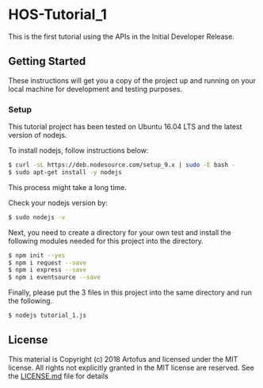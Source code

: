 # HOS-Tutorial_1
This is the first tutorial using the APIs in the Initial Developer Release.

## Getting Started

These instructions will get you a copy of the project up and running on your local machine for development and testing purposes.

### Setup

This tutorial project has been tested on Ubuntu 16.04 LTS and the latest version of nodejs.

To install nodejs, follow instructions below:

```bash
$ curl -sL https://deb.nodesource.com/setup_9.x | sudo -E bash -
$ sudo apt-get install -y nodejs
```

This process might take a long time.

Check your nodejs version by:
```bash
$ sudo nodejs -v
```
Next, you need to create a directory for your own test and install the following modules needed for this project into the directory.

```bash
$ npm init --yes
$ npm i request --save
$ npm i express --save
$ npm i eventsource --save
```
Finally, please put the 3 files in this project into the same directory and run the following.

```bash
$ nodejs tutorial_1.js
```

## License
This material is Copyright (c) 2018 Artofus and licensed under the MIT license. All rights not explicitly granted in the MIT license are reserved. See the [LICENSE.md](LICENSE.md) file for details


